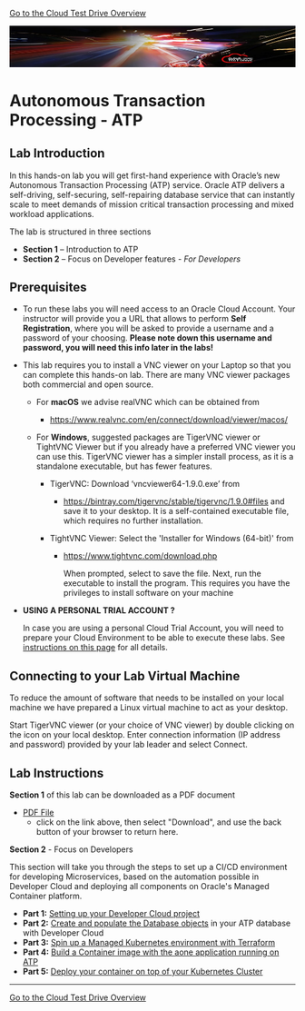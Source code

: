 [Go to the Cloud Test Drive Overview](../README.md)

![](../common/images/customer.logo2.png)

# Autonomous Transaction Processing - ATP #



## Lab Introduction

In this hands-on lab you will get first-hand experience with Oracle’s new Autonomous Transaction Processing (ATP) service. Oracle ATP delivers a self-driving, self-securing, self-repairing database service that can instantly scale to meet demands of mission critical transaction processing and mixed workload applications. 

The lab is structured in three sections 

- **Section 1** – Introduction to ATP 
- **Section 2** – Focus on Developer features - *For Developers*


## Prerequisites

- To run these labs you will need access to an Oracle Cloud Account.  Your instructor will provide you a URL that allows to perform **Self Registration**, where you will be asked to provide a username and a password of your choosing.  **Please note down this username and password, you will need this info later in the labs!**

- This lab requires you to install a VNC viewer on your Laptop so that you can complete this hands-on lab.   There are many VNC viewer packages both commercial and open source. 

  - For **macOS** we advise realVNC which can be obtained from 

    - https://www.realvnc.com/en/connect/download/viewer/macos/
      

  - For **Windows**, suggested packages are TigerVNC viewer or TightVNC Viewer but if you already have a preferred VNC viewer you can use this. TigerVNC viewer has a simpler install process, as it is a standalone executable, but has fewer features.

    - TigerVNC: Download ‘vncviewer64-1.9.0.exe’ from

      - https://bintray.com/tigervnc/stable/tigervnc/1.9.0#files and save it to your desktop. It is a self-contained executable file, which requires no further installation.

    - TightVNC Viewer: Select the 'Installer for Windows (64-bit)' from

      - https://www.tightvnc.com/download.php

        When prompted, select to save the file.  Next, run the executable to install the program. This requires you have the privileges to install software on your machine

- **USING A PERSONAL TRIAL ACCOUNT ?** 

  In case you are using a personal Cloud Trial Account, you will need to prepare your Cloud Environment to be able to execute these labs.  See [instructions on this page](../AppDev/ATP-OKE/env-setup.md) for all details.

  

## Connecting to your Lab Virtual Machine

To reduce the amount of software that needs to be installed on your local machine we have prepared a Linux virtual machine to act as your desktop.

Start TigerVNC viewer (or your choice of VNC viewer) by double clicking on the icon on your local desktop.
Enter connection information (IP address and password)  provided by your lab leader and select Connect.



## Lab Instructions

**Section 1** of this lab can be downloaded as a PDF document

- [PDF File](ATP-HOL-Long-v1.5-OKE-connect.pdf)
  - click on the link above, then select "Download", and use the back button of your browser to return here.



**Section 2** - Focus on Developers

This section will take you through the steps to set up a CI/CD environment for developing Microservices, based on the automation possible in Developer Cloud and deploying all components on Oracle's Managed Container platform.

- **Part 1:** [Setting up your Developer Cloud project](../AppDev/ATP-OKE/LabGuide250Devcs-proj.md)
- **Part 2:** [Create and populate the Database objects](../AppDev/ATP-OKE/LabGuide400DataLoadingIntoATP.md) in your ATP database with Developer Cloud
- **Part 3:** [Spin up a Managed Kubernetes environment with Terraform](../AppDev/ATP-OKE/LabGuide660OKE_Create.md)
- **Part 4:** [Build a Container image with the aone application running on ATP](../AppDev/ATP-OKE/LabGuide650BuildDocker.md)
- **Part 5:** [Deploy your container on top of your Kubernetes Cluster](../AppDev/ATP-OKE/LabGuide670DeployDocker.md)




---


[Go to the Cloud Test Drive Overview](../README.md)

